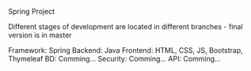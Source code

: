 Spring Project

Different stages of development are located in different branches - final version is in master

Framework: Spring
Backend: Java
Frontend: HTML, CSS, JS, Bootstrap, Thymeleaf
BD: Comming...
Security: Comming...
API: Comming...






